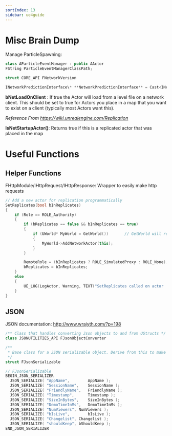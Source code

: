 ```yaml
---
sortIndex: 13
sidebar: ue4guide
---
```


# Misc Brain Dump

Manage ParticleSpawning:

```cpp
class AParticleEventManager : public AActor
FString ParticleEventManagerClassPath;

struct CORE_API FNetworkVersion

INetworkPredictionInterface\* **NetworkPredictionInterface** = Cast<INetworkPredictionInterface>(**PawnMovement**);
```

**bNetLoadOnClient** : If true the Actor will load from a level file on a network client. This should be set to true for Actors you place in a map that you want to exist on a client (typically most Actors want this).

*Reference From <https://wiki.unrealengine.com/Replication>*

**IsNetStartupActor()**: Returns true if this is a replicated actor that was placed in the map

# Useful Functions

## Helper Functions

FHttpModule/IHttpRequest/IHttpResponse: Wrapper to easily make http requests

  ```cpp
  // Add a new actor for replication programmatically
  SetReplicates(bool bInReplicates)
  {
      if (Role == ROLE_Authority)
      {
          if (bReplicates == false && bInReplicates == true)
          {
              if (UWorld* MyWorld = GetWorld())       // GetWorld will return nullptr on CDO, FYI
              {
                  MyWorld->AddNetworkActor(this);
              }
          }

          RemoteRole = (bInReplicates ? ROLE_SimulatedProxy : ROLE_None);
          bReplicates = bInReplicates;
      }
      else
      {
          UE_LOG(LogActor, Warning, TEXT("SetReplicates called on actor '%s' that is not valid for having its role modified."), *GetName());
      }
  }
  ```


## JSON

JSON documentation: http://www.wraiyth.com/?p=198

```cpp
/** Class that handles converting Json objects to and from UStructs */
class JSONUTILITIES_API FJsonObjectConverter

/**
 * Base class for a JSON serializable object. Derive from this to make your object serializable
 */
struct FJsonSerializable

// FJsonSerializable
BEGIN_JSON_SERIALIZER
  JSON_SERIALIZE( "AppName",		AppName );
  JSON_SERIALIZE( "SessionName",	SessionName );
  JSON_SERIALIZE( "FriendlyName",	FriendlyName );
  JSON_SERIALIZE( "Timestamp",		Timestamp );
  JSON_SERIALIZE( "SizeInBytes",	SizeInBytes );
  JSON_SERIALIZE( "DemoTimeInMs",	DemoTimeInMs );
  JSON_SERIALIZE( "NumViewers",	NumViewers );
  JSON_SERIALIZE( "bIsLive",		bIsLive );
  JSON_SERIALIZE( "Changelist",	Changelist );
  JSON_SERIALIZE( "shouldKeep",	bShouldKeep );
END_JSON_SERIALIZER
```
